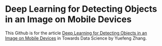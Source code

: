 # Deep Learning for Detecting Objects in an Image on Mobile Devices

This Github is for the article [Deep Learning for Detecting Objects in an Image on Mobile Devices]() in Towards Data Science by Yuefeng Zhang.
